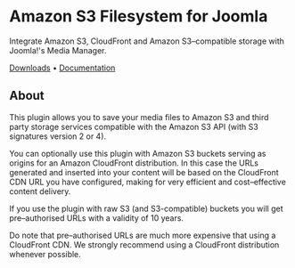 # Amazon S3 Filesystem for Joomla

Integrate Amazon S3, CloudFront and Amazon S3–compatible storage with Joomla!'s Media Manager.

[Downloads](https://github.com/akeeba/plg_filesystem_s3/releases) • [Documentation](https://github.com/akeeba/plg_filesystem_s3/blob/development/docs/index.md)

## About

This plugin allows you to save your media files to Amazon S3 and third party storage services compatible with the Amazon S3 API (with S3 signatures version 2 or 4).

You can optionally use this plugin with Amazon S3 buckets serving as origins for an Amazon CloudFront distribution. In this case the URLs generated and inserted into your content will be based on the CloudFront CDN URL you have configured, making for very efficient and cost–effective content delivery.

If you use the plugin with raw S3 (and S3-compatible) buckets you will get pre–authorised URLs with a validity of 10 years.

Do note that pre–authorised URLs are much more expensive that using a CloudFront CDN. We strongly recommend using a CloudFront distribution whenever possible.
